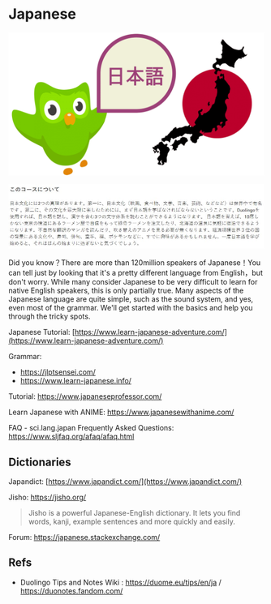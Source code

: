 # Japanese

![](../.gitbook/assets/duo_ja_duo.png)

![preview](../.gitbook/assets/duo_ja_intro.jpg)

Did you know？There are more than 120million speakers of Japanese！You can tell just by looking that it's a pretty different language from English，but don't worry.  While many consider Japanese to be very difficult to learn for native English speakers, this is only partially true. Many aspects of the Japanese language are quite simple, such as the sound system, and yes, even most of the grammar. We'll get started with the basics and help you through the tricky spots.

Japanese Tutorial: [https://www.learn-japanese-adventure.com/](https://www.learn-japanese-adventure.com/)

Grammar: 

- https://jlptsensei.com/
- https://www.learn-japanese.info/

Tutorial: https://www.japaneseprofessor.com/

Learn Japanese with ANIME: https://www.japanesewithanime.com/

FAQ -  sci.lang.japan Frequently Asked Questions: https://www.sljfaq.org/afaq/afaq.html

## Dictionaries

Japandict: [https://www.japandict.com/](https://www.japandict.com/)

Jisho: https://jisho.org/

> Jisho is a powerful Japanese-English dictionary. It lets you find words, kanji, example sentences and more quickly and easily.

Forum: https://japanese.stackexchange.com/

## Refs

- Duolingo Tips and Notes Wiki : https://duome.eu/tips/en/ja / https://duonotes.fandom.com/
